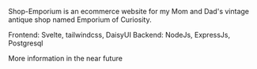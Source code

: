 Shop-Emporium is an ecommerce website for my Mom and Dad's vintage antique shop named Emporium of Curiosity.

Frontend: Svelte, tailwindcss, DaisyUI
Backend: NodeJs, ExpressJs, Postgresql

More information in the near future